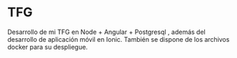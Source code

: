 # TFG
Desarrollo de mi TFG en Node + Angular + Postgresql , además del desarrollo de aplicación móvil en Ionic. También se dispone de los archivos docker para su despliegue.
